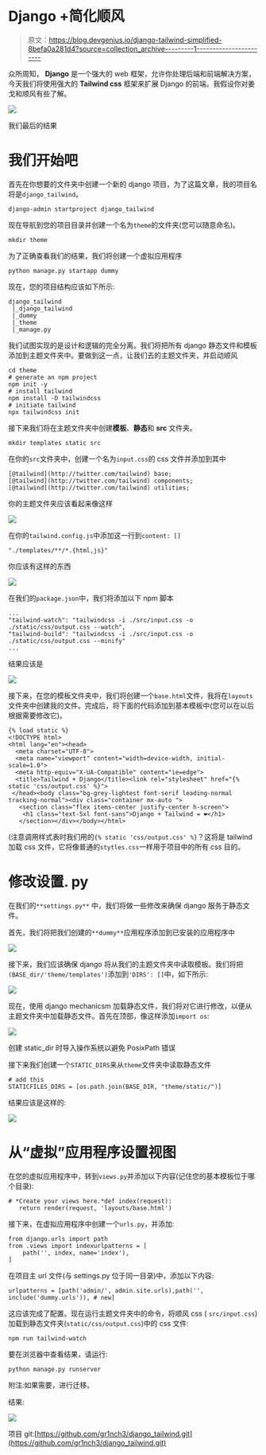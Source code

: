 # Django +简化顺风

> 原文：<https://blog.devgenius.io/django-tailwind-simplified-8befa0a281d4?source=collection_archive---------1----------------------->

众所周知， **Django** 是一个强大的 web 框架，允许你处理后端和前端解决方案，今天我们将使用强大的 **Tailwind css** 框架来扩展 Django 的前端。我假设你对姜戈和顺风有些了解。

![](img/2cb1fdcac0196c5e2330faf2885a47d7.png)

我们最后的结果

# 我们开始吧

首先在你想要的文件夹中创建一个新的 django 项目，为了这篇文章，我的项目名将是`django_tailwind`。

```
django-admin startproject django_tailwind
```

现在导航到您的项目目录并创建一个名为`theme`的文件夹(您可以随意命名)。

```
mkdir theme
```

为了正确查看我们的结果，我们将创建一个虚拟应用程序

```
python manage.py startapp dummy
```

现在，您的项目结构应该如下所示:

```
django_tailwind
 |_django_tailwind
 |_dummy
 |_theme
 |_manage.py
```

我们试图实现的是设计和逻辑的完全分离。我们将把所有 django 静态文件和模板添加到主题文件夹中。要做到这一点，让我们去的主题文件夹，并启动顺风

```
cd theme
# generate an npm project
npm init -y
# install tailwind
npm install -D tailwindcss
# initiate tailwind
npx tailwindcss init
```

接下来我们将在主题文件夹中创建**模板**、**静态**和 **src** 文件夹。

```
mkdir templates static src
```

在你的`src`文件夹中，创建一个名为`input.css`的 css 文件并添加到其中

```
[@tailwind](http://twitter.com/tailwind) base;
[@tailwind](http://twitter.com/tailwind) components;
[@tailwind](http://twitter.com/tailwind) utilities;
```

你的主题文件夹应该看起来像这样

![](img/46d7a969930d9b071f300a2c3bf4af76.png)

在你的`tailwind.config.js`中添加这一行到`content: []`

```
"./templates/**/*.{html,js}"
```

你应该有这样的东西

![](img/055336ba3cf2559960f713a7ecab09a3.png)

在我们的`package.json`中，我们将添加以下 npm 脚本

```
...
"tailwind-watch": "tailwindcss -i ./src/input.css -o ./static/css/output.css --watch",
"tailwind-build": "tailwindcss -i ./src/input.css -o ./static/css/output.css --minify"
...
```

结果应该是

![](img/1eddc538ac030369e33e0246567d2ac8.png)

接下来，在您的模板文件夹中，我们将创建一个`base.html`文件，我将在`layouts`文件夹中创建我的文件。完成后，将下面的代码添加到基本模板中(您可以在以后根据需要修改它)。

```
{% load static %}
<!DOCTYPE html>
<html lang="en"><head>
  <meta charset="UTF-8">
  <meta name="viewport" content="width=device-width, initial-scale=1.0">
  <meta http-equiv="X-UA-Compatible" content="ie=edge">
  <title>Tailwind + Django</title><link rel="stylesheet" href="{% static 'css/output.css' %}">
 </head><body class="bg-grey-lightest font-serif leading-normal tracking-normal"><div class="container mx-auto ">
   <section class="flex items-center justify-center h-screen">
    <h1 class="text-5xl font-sans">Django + Tailwind = ❤️</h1>
   </section></div></body></html>
```

(注意调用样式表时我们用的`{% static 'css/output.css' %}`？这将是 tailwind 加载 css 文件，它将像普通的`stytles.css`一样用于项目中的所有 css 目的。

# 修改设置. py

在我们的`**settings.py**` 中，我们将做一些修改来确保 django 服务于静态文件。

首先，我们将把我们创建的`**dummy**`应用程序添加到已安装的应用程序中

![](img/7e5a51580c734bf60b45819643377ac3.png)

接下来，我们应该确保 django 将从我们的主题文件夹中读取模板。我们将把`(BASE_dir/'theme/templates')`添加到`'DIRS': []`中，如下所示:

![](img/b54ad4daacdc2904e342badb6f43a8f2.png)

现在，使用 django mechanicsm 加载静态文件，我们将对它进行修改，以便从主题文件夹中加载静态文件。首先在顶部，像这样添加`import os`:

![](img/c3bb80c0a9a38ddf9e11b19e0c7a2f80.png)

创建 static_dir 时导入操作系统以避免 PosixPath 错误

接下来我们创建一个`STATIC_DIRS`来从`theme`文件夹中读取静态文件

```
# add this
STATICFILES_DIRS = [os.path.join(BASE_DIR, "theme/static/")]
```

结果应该是这样的:

![](img/361e93cf38f3b7314246bfef600ddc90.png)

# 从“虚拟”应用程序设置视图

在您的虚拟应用程序中，转到`views.py`并添加以下内容(记住您的基本模板位于哪个目录):

```
# *Create your views here.*def index(request):
   return render(request, 'layouts/base.html')
```

接下来，在虚拟应用程序中创建一个`urls.py`，并添加:

```
from django.urls import path
from .views import indexurlpatterns = [
    path('', index, name='index'),
]
```

在项目主 url 文件(与 settings.py 位于同一目录)中，添加以下内容:

```
urlpatterns = [path('admin/', admin.site.urls),path('', include('dummy.urls')), # new]
```

这应该完成了配置。现在运行主题文件夹中的命令，将顺风 css ( `src/input.css`)加载到静态文件夹(`static/css/output.css`)中的 css 文件:

```
npm run tailwind-watch
```

要在浏览器中查看结果，请运行:

```
python manage.py runserver
```

附注:如果需要，进行迁移。

结果:

![](img/ff7058e725232ecac86bd30efa386194.png)

项目 git:[https://github.com/gr1nch3/django_tailwind.git](https://github.com/gr1nch3/django_tailwind.git)